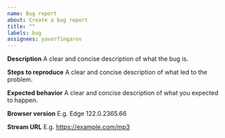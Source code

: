 ```yaml
---
name: Bug report
about: Create a bug report
title: ""
labels: bug
assignees: yavorfingarov
---
```


**Description**
A clear and concise description of what the bug is.

**Steps to reproduce**
A clear and concise description of what led to the problem.

**Expected behavior**
A clear and concise description of what you expected to happen.

**Browser version**
E.g. Edge 122.0.2365.66

**Stream URL**
E.g. https://example.com/mp3
